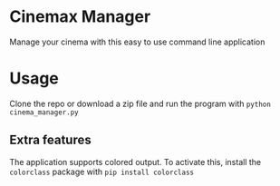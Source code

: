 # Cinemax Manager
Manage your cinema with this easy to use command line application

# Usage
Clone the repo or download a zip file and run the program with `python cinema_manager.py`

## Extra features
The application supports colored output. To activate this, install the `colorclass` package with `pip install colorclass`
